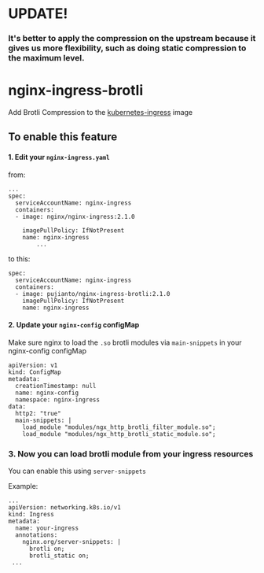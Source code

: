 # UPDATE!
### It's better to apply the compression on the upstream because it gives us more flexibility, such as doing static compression to the maximum level.
# nginx-ingress-brotli
Add Brotli Compression to the [kubernetes-ingress](https://github.com/nginxinc/kubernetes-ingress) image


## To enable this feature
#### 1. Edit your `nginx-ingress.yaml` 
from:
```
...
spec:
  serviceAccountName: nginx-ingress
  containers:
  - image: nginx/nginx-ingress:2.1.0

    imagePullPolicy: IfNotPresent
    name: nginx-ingress
        ...
```
to this:
```
spec:
  serviceAccountName: nginx-ingress
  containers:
  - image: pujianto/nginx-ingress-brotli:2.1.0
    imagePullPolicy: IfNotPresent
    name: nginx-ingress
```
#### 2. Update your `nginx-config` configMap
Make sure nginx to load the `.so` brotli modules via `main-snippets` in your nginx-config configMap
```
apiVersion: v1
kind: ConfigMap
metadata:
  creationTimestamp: null
  name: nginx-config
  namespace: nginx-ingress
data:
  http2: "true"
  main-snippets: |
    load_module "modules/ngx_http_brotli_filter_module.so";
    load_module "modules/ngx_http_brotli_static_module.so";    
```

### 3. Now you can load brotli module from your ingress resources
You can enable this using `server-snippets`

Example:
```
...
apiVersion: networking.k8s.io/v1
kind: Ingress
metadata:
  name: your-ingress
  annotations:
    nginx.org/server-snippets: |
      brotli on;
      brotli_static on;
 ...
```
